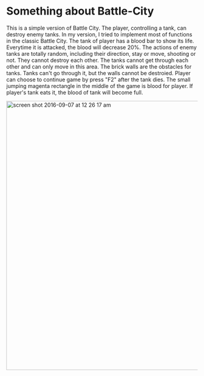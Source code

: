 # Something about Battle-City
This is a simple version of Battle City. The player, controlling a tank, can destroy enemy tanks.
In my version, I tried to implement most of functions in the classic Battle City.
The tank of player has a blood bar to show its life. Everytime it is attacked, the blood will decrease 20%.
The actions of enemy tanks are totally random, including their direction, stay or move, shooting or not. They cannot destroy each other.
The tanks cannot get through each other and can only move in this area.
The brick walls are the obstacles for tanks. Tanks can't go through it, but the walls cannot be destroied.
Player can choose to continue game by press "F2" after the tank dies. 
The small jumping magenta rectangle in the middle of the game is blood for player. If player's tank eats it, the blood of tank will become full.

<img width="710" alt="screen shot 2016-09-07 at 12 26 17 am" src="https://cloud.githubusercontent.com/assets/16570657/18299810/e4bf8da8-7491-11e6-8391-d6e36a8faba0.png">
